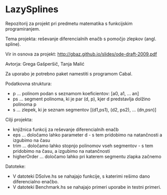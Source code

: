 LazySplines
=================
Repozitorij za projekt pri predmetu matematika s funkcijskim programiranjem.

Tema projekta: reševanje diferencialnih enačb s pomočjo zlepkov (angl. spline).

Vir in osnova za projekt: http://gbaz.github.io/slides/ode-draft-2009.pdf

Avtorja: Grega Gašperšič, Tanja Malić

Za uporabo je potrebno paket namestiti s programom Cabal.

Podatkovna struktura:
- p    ... polinom podan s seznamom koeficientov: [a0, a1, ... an]
- ps   ... segment polinoma, ki je par (d, p), kjer d predstavlja dolžino polinoma p
- s    ... zlepek, ki je seznam segmentov [(d1,ps1), (d2, ps2), ... (dn,psn)]

Cilji projekta:
- knjižnica funkcij za reševanje diferencialnih enačb
- eps  ... določamo lahko parameter d - s tem pridobimo na natančnosti a izgubimo na času
- trim ... določamo lahko stopnjo polinomov vseh segmentov - s tem pridobimo na času, a izgubimo na natančnosti
- higherOrder ... določamo lahko pri katerem segmentu zlapka začnemo

Datoteke:
- V datoteki DSolve.hs se nahajajo funkcije, s katerimi rešimo dano diferencialno enačbo.
- V datoteki Benchmark.hs se nahajajo primeri uporabe in testni primeri.
